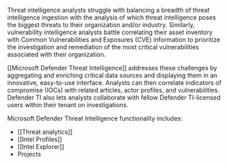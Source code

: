 Threat intelligence analysts struggle with balancing a breadth of threat intelligence ingestion with the analysis of which threat intelligence poses the biggest threats to their organization and/or industry. Similarly, vulnerability intelligence analysts battle correlating their asset inventory with Common Vulnerabilities and Exposures (CVE) information to prioritize the investigation and remediation of the most critical vulnerabilities associated with their organization.

[[Microsoft Defender Threat Intelligence]] addresses these challenges by aggregating and enriching critical data sources and displaying them in an innovative, easy-to-use interface. Analysts can then correlate indicators of compromise (IOCs) with related articles, actor profiles, and vulnerabilities. Defender TI also lets analysts collaborate with fellow Defender TI-licensed users within their tenant on investigations.

Microsoft Defender Threat Intelligence functionality includes:
- [[Threat analytics]]
- [[Intel Profiles]]
- [[Intel Explorer]]
- Projects